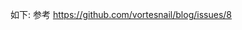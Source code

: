 
如下: 参考
https://github.com/vortesnail/blog/issues/8
<!--stackedit_data:
eyJoaXN0b3J5IjpbMTIwNTUxNTU3MF19
-->